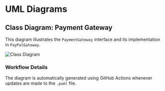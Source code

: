 # UML Diagrams

## Class Diagram: Payment Gateway

This diagram illustrates the `PaymentGateway` interface and its implementation in `PayPalGateway`.

![Class Diagram](diagrams/output/class_diagram.png)

### Workflow Details
The diagram is automatically generated using GitHub Actions whenever updates are made to the `.puml` file.
